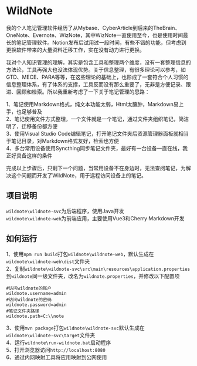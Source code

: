 # WildNote
我的个人笔记管理软件经历了从Mybase、CyberArticle到后来的TheBrain、OneNote、Evernote、WizNote，其中WizNote一直使用至今，也是使用时间最长的笔记管理软件。Notion发布后试用过一段时间，有些不错的功能，但考虑到更换软件带来的大量资料迁移工作，实在没有动力进行更换。  

我对个人知识管理的理解，其实是包含工具和整理两个维度，没有一套整理信息的方法论，工具再强大也没法体现优势。关于信息整理，有很多理论可以参考，如GTD、MECE、PARA等等，在这些理论的基础上，也形成了一套符合个人习惯的信息整理体系，有了体系的支撑，工具反而没有那么重要了，无非是方便记录、跟进、回顾和检索。所以我重新考虑了一下关于笔记管理的思路：  

1、笔记使用Markdown格式，纯文本功能太弱，Html太臃肿，Markdown易上手，也足够普及  
2、笔记使用文件方式整理，一个文件就是一个笔记，通过文件夹组织笔记，简洁明了，迁移备份都方便  
3、使用Visual Studio Code编辑笔记，打开笔记文件夹后资源管理器面板就相当于笔记目录，对Markdown格式友好，检索也方便  
4、多台常用设备使用Syncthing同步笔记文件夹，最好有一台设备一直在线，我正好具备这样的条件  

完成以上步骤后，只剩下一个问题，当常用设备不在身边时，无法查阅笔记，为解决这个问题而开发了WildNote，用于远程访问设备上的笔记。  

## 项目说明
`wildnote\wildnote-svc`为后端程序，使用Java开发  
`wildnote\wildnote-web`为前端应用，主要使用Vue3和Cherry Markdown开发  

## 如何运行
1、使用`npm run build`打包`wildnote\wildnote-web`，默认生成在`wildnote\wildnote-web\dist`文件夹  
2、复制`wildnote\wildnote-svc\src\main\resources\application.properties`到`wildnote`同一级文件夹，改名为`wildnote.properties`，并修改以下配置项
```
#访问wildnote的账户
wildnote.username=admin
#访问wildnote的密码
wildnote.password=admin
#笔记文件夹路径
wildnote.path=C:\\note
```
3、使用`mvn package`打包`wildnote\wildnote-svc`默认生成在`wildnote\wildnote-svc\target`文件夹  
4、运行`wildnote\run-wildnote.bat`启动程序  
5、打开浏览器访问`http://localhost:8080`  
6、通过内网映射工具将应用映射到公网使用  
